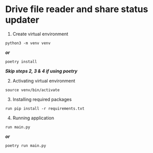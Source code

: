 # Drive file reader and share status updater

1. Create virtual environment

```console
python3 -m venv venv
```

**_or_**

```console
poetry install
```

**_Skip steps 2, 3 & 4 if using poetry_**

2. Activating virtual environment

```console
source venv/bin/activate
```

3. Installing required packages

```console
run pip install -r requirements.txt
```

4. Running application

```console
run main.py
```

**_or_**

```console
poetry run main.py
```
